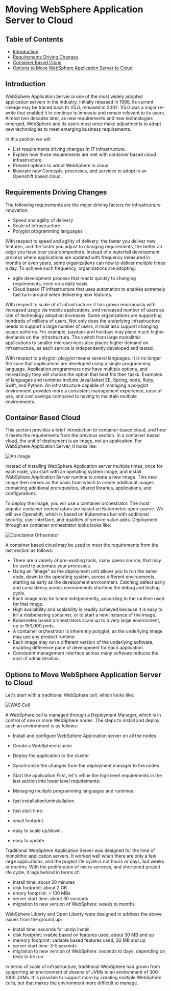# Moving WebSphere Application Server to Cloud

## Table of Contents
* [Introduction](#Introduction)
* [Requirements Driving Changes](#Requirements)
* [Container Based Cloud](#Cloud)
* [Options to Move WebSphere Application Server to Cloud](#WAS_To_Cloud)


<a name="Introduction"></a>
## Introduction

WebSphere Application Server is one of the most widely adopted application servers in the industry. 
Initially released in 1998, its current lineage may be traced back to V5.0, released in 2002.
V5.0 was a major re-write that enabled it to continue to innovate and remain relevant to its users.
Almost two decades later, as new requirements and new technologies emerged, WebSphere and its users must once make adjustments to adopt new technologies to meet emerging business requirements.

In this section we will:
- List requirements driving changes in IT infrastructure.
- Explain how those requirements are met with container based cloud infrastructure.
- Present options to adopt WebSphere in cloud
- Illustrate new Concepts, processes, and services to adopt in an Openshift based cloud.

<a name="Requirements"></a>
## Requirements Driving Changes

The following requirements are the major driving factors for infrastructure innovation:
- Speed and agility of delivery
- Scale of Infrastructure
- Polyglot programming languages

With respect to speed and agility of delivery: the faster you deliver new features, and the faster you adjust to changing requirements, the better an edge you have over your competitors. 
Instead of a waterfall development process where applications are updated with frequency measured in months or even years, some organizations can now to deliver multiple times a day. 
To achieve such frequency, organizations are adopting:
- agile development process that reacts quickly to changing requirements, even on a daily basis.
- Cloud based IT infrastructure that uses automation to enables extremely fast turn-around when delivering new features.

With respect to scale of of infrastructure: it has grown enormously with increased usage via mobile applications, and increased number of users as rate of technology adoption increases. 
Some organizations are supporting hundreds of millions of users. 
Not only does the underlying infrastructure needs to support a large number of users, it must also support changing usage patterns. For example, paydays and holidays may place much higher demands on the infrastructure.
The switch from large monolithic applications to smaller microservices also places higher demand on infrastructure, as each service is independently developed and tested.

With respect to polyglot: ployglot means several languages. 
It is no longer the case that applications are developed using a single programming language. 
Application programmers now have multiple options, and increasingly they will choose the option that best fits their tasks. 
Examples of languages and runtimes include Java/Jakart EE, Spring, node, Ruby, Swift, and Python. 
An infrastructure capable of managing a polyglot environment provides more a consistent management experience, ease of use, and cost savings compared to having to maintain multiple environments.

<a name="Cloud"></a>
## Container Based Cloud

This section provides a brief introduction to container based cloud, and how it meets the requirements from the previous section.
In a container based cloud, the unit of deployment is an image, not an application. For WebSphere Application Server, it looks like:

![An image](Image.jpg)

Instead of installing WebSphere Application server multiple times, once for each node, you start with an operating system image, and install WebSphere Application Server runtime to create a new image. 
This new image then serves as the basis from which to create additional images containing additional prerequisites, shared libraries, applications, and configurations.

To deploy the image, you will use a container orchestrator. The most popular container orchestrators are based on Kubernetes open source. We will use Openshift, which is based on Kuberentes but with additional security, user interface, and qualities of service value adds. Deployment through an container orchestrator looks looks like:

![Conctainer Orhestrator](Orchestrator.jpg)


A container based cloud may be used to meet the requirements from the last section as follows:
- There are a variety of pre-existing tools, many opens source, that may be used to automate your processes.
- Using an "image" as the deployment unit allows you to run the same code, down to the operating system, across different environments, starting as early as the development environment. Catching defect early and consistency across environments shortens the debug and testing cycle.
- Each image may be tuned independently, according to the runtime used for that image.
- High availability and scalability is readily achieved because it is easy to kill a misbehaving container, or to start a new instance of the image.
- Kubernetes based orchestrators scale up to a very large environment, up to 150,000 pods.
- A container orchestrator is inherently polyglot, as the underlying image may use any product runtime. 
- Each image may run a different version of the underlying software, enabling difference pace of development for each application. 
- Consistent management interface across many software reduces the cost of administration.


<a name="WAS_To_Cloud"></a>
## Options to Move WebSphere Application Server to Cloud

Let's start with a traditional WebSphere cell, which looks like:

![WAS Cell](WASCell.jpg)

A WebSphere cell is managed through a Deployment Manager, which is in control of one or more WebSphere nodes. The steps to install and deploy such an environment is as follows:
- Install and configure WebSphere Application server on all the nodes
- Create a WebSphere cluster
- Deploy the application to the cluster
- Synchronize the changes from the deployment manager to the nodes
- Start the application
First, let's refine the high level requirements in the last section into lower level requirements:

- Managing multiple programming languages and runtimes.
- fast installation/uninstallation.
- fast start time.
- small footprint.
- easy to scale up/down.
- easy to update.

Traditional WebSphere Application Server was designed for the time of monolithic application servers. 
It worked well when there are only a few large applications, and the project life cycle is not hours or days, but weeks or months. 
With the proliferation of micro services, and shortened project life cycle,  it lags behind in terms of:
- install time: about 20 minutes
- disk footprint: about 2 GB
- emory footprint: > 100 MBs 
- server start time: about 30 seconds
- migration to new version of WebSphere: weeks to months

WebSphere Liberty and Open Liberty were designed to address the above issues from the ground up:
- install time: seconds for unzip install 
- disk footprint: vraible based on features used, about 30 MB and up
- memory footprint: variable based features used, 30 MB and up
- server start time: 3-5 seconds
- migration to new version of WebSphere: seconds to days, depending on tests to be run

In terms of scale of infrastructure, traditional WebSphere had grown from supporting an environment of dozens of JVMs to an environment of 300-1000 JVMs. It is possible to support more by creating multiple WebSphere cells, but that makes the environment more difficult to manage. 